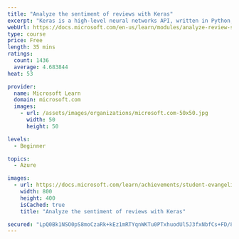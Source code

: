 ```yaml
---
title: "Analyze the sentiment of reviews with Keras"
excerpt: "Keras is a high-level neural networks API, written in Python, that runs on top of other deep learning tools such as TensorFlow. This module uses Keras to build a neural network that scores text, such as user reviews for sentiment."
webUrl: https://docs.microsoft.com/en-us/learn/modules/analyze-review-sentiment-with-keras/
type: course
price: Free
length: 35 mins
ratings:
  count: 1436
  average: 4.683844
heat: 53

provider:
  name: Microsoft Learn
  domain: microsoft.com
  images:
    - url: /assets/images/organizations/microsoft.com-50x50.jpg
      width: 50
      height: 50

levels:
  - Beginner

topics:
  - Azure

images:
  - url: https://docs.microsoft.com/learn/achievements/student-evangelism/analyze-review-sentiment-with-keras-badge-social.png
    width: 800
    height: 400
    isCached: true
    title: "Analyze the sentiment of reviews with Keras"

secured: "LpQ0Bk1NSO0pS8moCzaRk+kEz1mRTYqnWKTu0PTxhuodUl5J3fxNbfCs+FD/88ZEf8XYydaD3mZ2O+zT6QphNHChRw0h0gl8CKB5BZJKrQ2moh6WT6ehQTZBxcTmiGVdBOaQsLmNSGRv+7n7GyWUQZQHmVE6Yel7cyG8Oiq81KQdk2Sq+QLld3qQEAxkywPCNKKDySdj5xpZgF5TyG0fxt7FlIMzeOJmDYY54op0/VYN7MJbCYdnxTr/VuB0c2710UBVmNgnEYwW3k5rwduVipnZ0qDsuScuRrpD3p3BsgaAoHKfjUbnR57kppf5D7FG+BDQ2IAhfIZEPQ6jjrtvzy/NHYwoVWo163UlBarn08GnV+qkNw6ls6hM9Y5NTfZv0dehdgT8xVGTroBe7joIMA==;ylhA6LYUediEuB3IdNuZ6w=="
---
```


